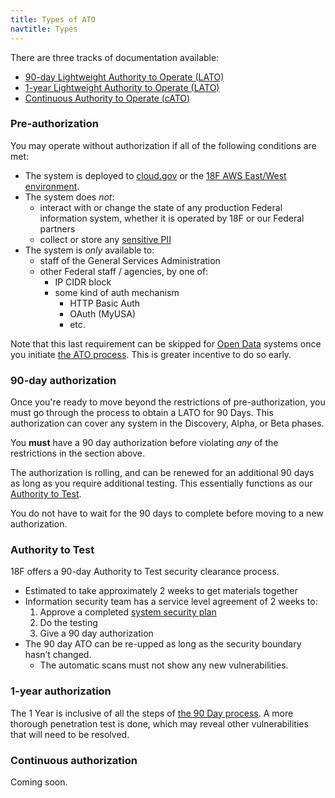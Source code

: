 ```yaml
---
title: Types of ATO
navtitle: Types
---
```


There are three tracks of documentation available:

* [90-day Lightweight Authority to Operate (LATO)](#day-authorization)
* [1-year Lightweight Authority to Operate (LATO)](#year-authorization)
* [Continuous Authority to Operate (cATO)](#continuous-authorization)

### Pre-authorization

You may operate without authorization if all of the following conditions are met:

* The system is deployed to [cloud.gov](https://cloud.gov) or the [18F AWS East/West environment](../../infrastructure/aws/).
* The system does _not_:
    * interact with or change the state of any production Federal information system, whether it is operated by 18F or our Federal partners
    * collect or store any [sensitive PII](../../security/pii)
* The system is _only_ available to:
    * staff of the General Services Administration
    * other Federal staff / agencies, by one of:
        * IP CIDR block
        * some kind of auth mechanism
            * HTTP Basic Auth
            * OAuth (MyUSA)
            * etc.

Note that this last requirement can be skipped for [Open Data](../levels/#open-data-atos) systems once you initiate [the ATO process](../checklist/). This is greater incentive to do so early.

### 90-day authorization

Once you're ready to move beyond the restrictions of pre-authorization, you must go through the process to obtain a LATO for 90 Days. This authorization can cover any system in the Discovery, Alpha, or Beta phases.

You **must** have a 90 day authorization before violating _any_ of the restrictions in the section above.

The authorization is rolling, and can be renewed for an additional 90 days as long as you require additional testing. This essentially functions as our [Authority to Test](#authority-to-test).

You do not have to wait for the 90 days to complete before moving to a new authorization.

### Authority to Test

18F offers a 90-day Authority to Test security clearance process.

* Estimated to take approximately 2 weeks to get materials together
* Information security team has a service level agreement of 2 weeks to:
    1. Approve a completed [system security plan](../ssp/)
    1. Do the testing
    1. Give a 90 day authorization
* The 90 day ATO can be re-upped as long as the security boundary hasn’t changed.
    * The automatic scans must not show any new vulnerabilities.

### 1-year authorization

The 1 Year is inclusive of all the steps of [the 90 Day process](#day-authorization). A more thorough penetration test is done, which may reveal other vulnerabilities that will need to be resolved.

### Continuous authorization

Coming soon.
